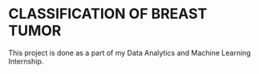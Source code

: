# CLASSIFICATION OF BREAST TUMOR
 This project is done as a part of my Data Analytics and Machine Learning Internship. 

